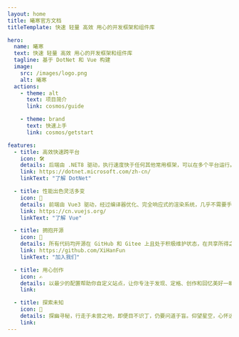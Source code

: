 ```yaml
---
layout: home
title: 曦寒官方文档
titleTemplate: 快速 轻量 高效 用心的开发框架和组件库

hero:
  name: 曦寒
  text: 快速 轻量 高效 用心的开发框架和组件库
  tagline: 基于 DotNet 和 Vue 构建
  image:
    src: /images/logo.png
    alt: 曦寒
  actions:
    - theme: alt
      text: 项目简介
      link: cosmos/guide

    - theme: brand
      text: 快速上手
      link: cosmos/getstart

features:
  - title: 高效快速跨平台
    icon: 🛠️
    details: 后端由 .NET8 驱动，执行速度快于任何其他常用框架，可以在多个平台运行。精心设计之功能、不断研磨之算法，在程序的高性能、高可用和高扩展性上夯实基础。
    link: https://dotnet.microsoft.com/zh-cn/
    linkText: "了解 DotNet"

  - title: 性能出色灵活多变
    icon: 🚀
    details: 前端由 Vue3 驱动，经过编译器优化、完全响应式的渲染系统，几乎不需要手动优化。丰富的、可渐进式集成的生态系统，可以根据应用规模在库和框架间切换自如。
    link: https://cn.vuejs.org/
    linkText: "了解 Vue"

  - title: 拥抱开源
    icon: 🤩
    details: 所有代码均开源在 GitHub 和 Gitee 上且处于积极维护状态，在共享所得之时，也积极促进技术之进，社区之兴。
    link: https://github.com/XiHanFun
    linkText: "加入我们"

  - title: 用心创作
    icon: ✍️
    details: 以最少的配置帮助你自定义站点，让你专注于发现、定格、创作和回忆美好一瞬，记录你所见所闻、所学所知、所思所想。
    link:

  - title: 探索未知
    icon: 🌌
    details: 探幽寻秘，行走于未尝之地，即便目不识丁，仍要问道于盲。仰望星空，心怀远大，才能揭示宇宙之奥秘，通晓世界之道理，开启探寻之征程。
    link:
---
```

